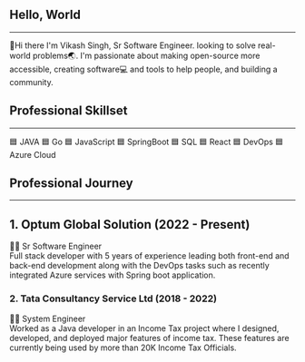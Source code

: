 
## Hello, World
----------------------------------------------------------------------------------------------------------------------------------------------------------------------------------------------------------------------------
👋Hi there I'm Vikash Singh,  Sr Software Engineer. looking to solve real-world problems🌏. I'm passionate about making open-source more accessible, creating software💻 and tools to help people, and building a community. 

## Professional Skillset
----------------------------------------------------------------------------------------------------------------------------------------------------------------------------------------------------------------------------
   🟦 JAVA   🟦 Go      🟦 JavaScript   🟦 SpringBoot 
   🟦 SQL    🟦 React   🟦 DevOps       🟦 Azure Cloud  

## Professional Journey
-------------------------------------------------------------------------------------------------------------------------------------------------------------------------------------------------------------------------------
## 1. Optum Global Solution (2022 - Present) 
👨‍💻 Sr Software Engineer <br>
Full stack developer with 5 years of experience leading both front-end and back-end development along with the DevOps tasks such as recently integrated Azure services with Spring boot application.

### 2. Tata Consultancy Service Ltd (2018 - 2022)
👨‍💻 System Engineer<br>
Worked as a Java developer in an Income Tax project where I designed, developed, and deployed major features of income tax. These features are currently being used by more than 20K Income Tax Officials.
